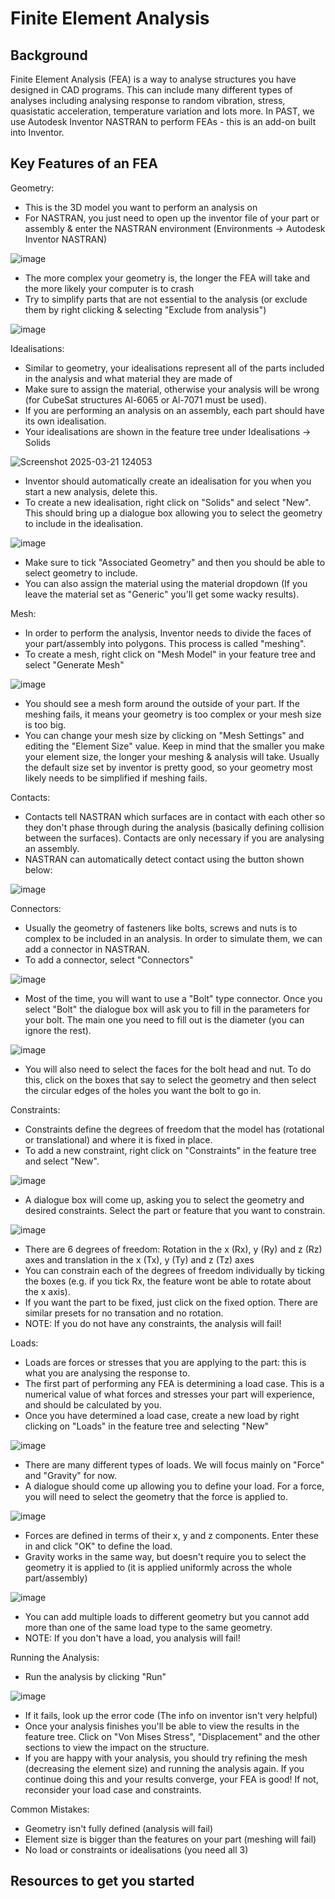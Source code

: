 # Finite Element Analysis

## Background
Finite Element Analysis (FEA) is a way to analyse structures you have designed in CAD programs. This can include many different types of analyses including analysing response to random vibration, stress, quasistatic acceleration, temperature variation and lots more. In PAST, we use Autodesk Inventor NASTRAN to perform FEAs - this is an add-on built into Inventor.

## Key Features of an FEA
Geometry:
- This is the 3D model you want to perform an analysis on
- For NASTRAN, you just need to open up the inventor file of your part or assembly & enter the NASTRAN environment (Environments -> Autodesk Inventor NASTRAN)

![image](https://github.com/user-attachments/assets/534cd1cf-5588-45af-8d7d-2ca18ec3da8d)

- The more complex your geometry is, the longer the FEA will take and the more likely your computer is to crash
- Try to simplify parts that are not essential to the analysis (or exclude them by right clicking & selecting "Exclude from analysis")
  
![image](https://github.com/user-attachments/assets/56a7daaa-f98c-4492-9e01-710f76591a27)


Idealisations:
- Similar to geometry, your idealisations represent all of the parts included in the analysis and what material they are made of
- Make sure to assign the material, otherwise your analysis will be wrong (for CubeSat structures Al-6065 or Al-7071 must be used).
- If you are performing an analysis on an assembly, each part should have its own idealisation.
- Your idealisations are shown in the feature tree under Idealisations -> Solids
  
![Screenshot 2025-03-21 124053](https://github.com/user-attachments/assets/900d77ad-f683-4093-9252-fbfaaa86e3f3)

- Inventor should automatically create an idealisation for you when you start a new analysis, delete this.
- To create a new idealisation, right click on "Solids" and select "New". This should bring up a dialogue box allowing you to select the geometry to include in the idealisation.

![image](https://github.com/user-attachments/assets/9d0502a5-d977-4a3e-8021-94625186cfcf)

- Make sure to tick "Associated Geometry" and then you should be able to select geometry to include.
- You can also assign the material using the material dropdown (If you leave the material set as "Generic" you'll get some wacky results).

Mesh:
- In order to perform the analysis, Inventor needs to divide the faces of your part/assembly into polygons. This process is called "meshing".
- To create a mesh, right click on "Mesh Model" in your feature tree and select "Generate Mesh"

![image](https://github.com/user-attachments/assets/68c1830b-c78e-413f-a472-5d111396915d)

- You should see a mesh form around the outside of your part. If the meshing fails, it means your geometry is too complex or your mesh size is too big.
- You can change your mesh size by clicking on "Mesh Settings" and editing the "Element Size" value. Keep in mind that the smaller you make your element size, the longer your meshing & analysis will take. Usually the default size set by inventor is pretty good, so your geometry most likely needs to be simplified if meshing fails.

Contacts:
- Contacts tell NASTRAN which surfaces are in contact with each other so they don't phase through during the analysis (basically defining collision between the surfaces). Contacts are only necessary if you are analysing an assembly.
- NASTRAN can automatically detect contact using the button shown below:

![image](https://github.com/user-attachments/assets/c6961554-8443-42ec-87f9-69f55e80fa6b)

Connectors:
- Usually the geometry of fasteners like bolts, screws and nuts is to complex to be included in an analysis. In order to simulate them, we can add a connector in NASTRAN.
- To add a connector, select "Connectors"

![image](https://github.com/user-attachments/assets/67229784-585a-4ecf-b019-1f376bda4d96)

- Most of the time, you will want to use a "Bolt" type connector. Once you select "Bolt" the dialogue box will ask you to fill in the parameters for your bolt. The main one you need to fill out is the diameter (you can ignore the rest).

![image](https://github.com/user-attachments/assets/52bf2e0e-a33c-4289-a0a5-2fa9e07b209a)

- You will also need to select the faces for the bolt head and nut. To do this, click on the boxes that say to select the geometry and then select the circular edges of the holes you want the bolt to go in.
  
Constraints:
- Constraints define the degrees of freedom that the model has (rotational or translational) and where it is fixed in place.
- To add a new constraint, right click on "Constraints" in the feature tree and select "New".

![image](https://github.com/user-attachments/assets/cbf62778-0d76-4b84-8af5-94604735df07)

- A dialogue box will come up, asking you to select the geometry and desired constraints. Select the part or feature that you want to constrain.

![image](https://github.com/user-attachments/assets/8b33ebde-281c-4832-be72-cd12585ced11)

- There are 6 degrees of freedom: Rotation in the x (Rx), y (Ry) and z (Rz) axes and translation in the x (Tx), y (Ty) and z (Tz) axes
- You can constrain each of the degrees of freedom individually by ticking the boxes (e.g. if you tick Rx, the feature wont be able to rotate about the x axis).
- If you want the part to be fixed, just click on the fixed option. There are similar presets for no transation and no rotation.
- NOTE: If you do not have any constraints, the analysis will fail!
  
Loads:
- Loads are forces or stresses that you are applying to the part: this is what you are analysing the response to.
- The first part of performing any FEA is determining a load case. This is a numerical value of what forces and stresses your part will experience, and should be calculated by you.
- Once you have determined a load case, create a new load by right clicking on "Loads" in the feature tree and selecting "New"

![image](https://github.com/user-attachments/assets/9c4c4109-0047-4bd6-bac4-9f420bd88cfd)

- There are many different types of loads. We will focus mainly on "Force" and "Gravity" for now.
- A dialogue should come up allowing you to define your load. For a force, you will need to select the geometry that the force is applied to.

![image](https://github.com/user-attachments/assets/887571a4-7226-4e5d-99d6-bafbe055b08a)

- Forces are defined in terms of their x, y and z components. Enter these in and click "OK" to define the load.
- Gravity works in the same way, but doesn't require you to select the geometry it is applied to (it is applied uniformly across the whole part/assembly)

![image](https://github.com/user-attachments/assets/a743cfda-103d-4ed9-853c-403f1ae8e3d5)

- You can add multiple loads to different geometry but you cannot add more than one of the same load type to the same geometry.
- NOTE: If you don't have a load, you analysis will fail!

Running the Analysis:
- Run the analysis by clicking "Run"

![image](https://github.com/user-attachments/assets/b411e317-c371-4cac-9a73-70fdd8c47706)

- If it fails, look up the error code (The info on inventor isn't very helpful)
- Once your analysis finishes you'll be able to view the results in the feature tree. Click on "Von Mises Stress", "Displacement" and the other sections to view the impact on the structure.
- If you are happy with your analysis, you should try refining the mesh (decreasing the element size) and running the analysis again. If you continue doing this and your results converge, your FEA is good! If not, reconsider your load case and constraints.

Common Mistakes:
- Geometry isn't fully defined (analysis will fail)
- Element size is bigger than the features on your part (meshing will fail)
- No load or constraints or idealisations (you need all 3)

## Resources to get you started
